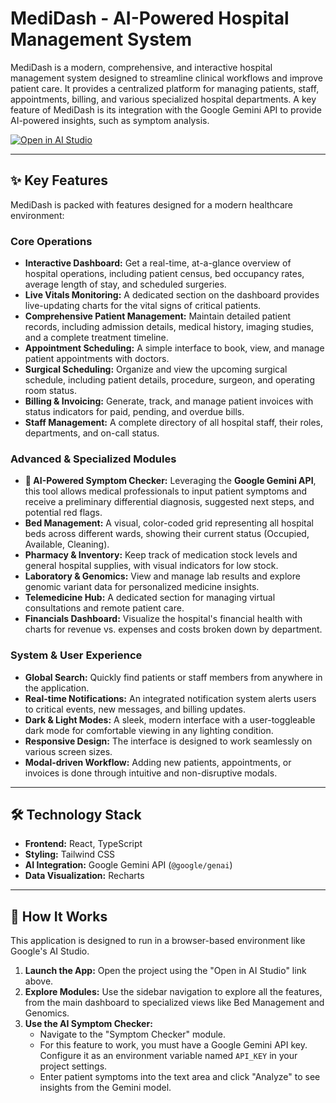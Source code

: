 # MediDash - AI-Powered Hospital Management System

MediDash is a modern, comprehensive, and interactive hospital management system designed to streamline clinical workflows and improve patient care. It provides a centralized platform for managing patients, staff, appointments, billing, and various specialized hospital departments. A key feature of MediDash is its integration with the Google Gemini API to provide AI-powered insights, such as symptom analysis.

[![Open in AI Studio](https://img.shields.io/badge/Open%20in-AI%20Studio-blue?logo=google&logoColor=white)](https://aistudio.google.com/app)

---

## ✨ Key Features

MediDash is packed with features designed for a modern healthcare environment:

### Core Operations
*   **Interactive Dashboard:** Get a real-time, at-a-glance overview of hospital operations, including patient census, bed occupancy rates, average length of stay, and scheduled surgeries.
*   **Live Vitals Monitoring:** A dedicated section on the dashboard provides live-updating charts for the vital signs of critical patients.
*   **Comprehensive Patient Management:** Maintain detailed patient records, including admission details, medical history, imaging studies, and a complete treatment timeline.
*   **Appointment Scheduling:** A simple interface to book, view, and manage patient appointments with doctors.
*   **Surgical Scheduling:** Organize and view the upcoming surgical schedule, including patient details, procedure, surgeon, and operating room status.
*   **Billing & Invoicing:** Generate, track, and manage patient invoices with status indicators for paid, pending, and overdue bills.
*   **Staff Management:** A complete directory of all hospital staff, their roles, departments, and on-call status.

### Advanced & Specialized Modules
*   **🤖 AI-Powered Symptom Checker:** Leveraging the **Google Gemini API**, this tool allows medical professionals to input patient symptoms and receive a preliminary differential diagnosis, suggested next steps, and potential red flags.
*   **Bed Management:** A visual, color-coded grid representing all hospital beds across different wards, showing their current status (Occupied, Available, Cleaning).
*   **Pharmacy & Inventory:** Keep track of medication stock levels and general hospital supplies, with visual indicators for low stock.
*   **Laboratory & Genomics:** View and manage lab results and explore genomic variant data for personalized medicine insights.
*   **Telemedicine Hub:** A dedicated section for managing virtual consultations and remote patient care.
*   **Financials Dashboard:** Visualize the hospital's financial health with charts for revenue vs. expenses and costs broken down by department.

### System & User Experience
*   **Global Search:** Quickly find patients or staff members from anywhere in the application.
*   **Real-time Notifications:** An integrated notification system alerts users to critical events, new messages, and billing updates.
*   **Dark & Light Modes:** A sleek, modern interface with a user-toggleable dark mode for comfortable viewing in any lighting condition.
*   **Responsive Design:** The interface is designed to work seamlessly on various screen sizes.
*   **Modal-driven Workflow:** Adding new patients, appointments, or invoices is done through intuitive and non-disruptive modals.

---

## 🛠️ Technology Stack

*   **Frontend:** React, TypeScript
*   **Styling:** Tailwind CSS
*   **AI Integration:** Google Gemini API (`@google/genai`)
*   **Data Visualization:** Recharts

---

## 🚀 How It Works

This application is designed to run in a browser-based environment like Google's AI Studio.

1.  **Launch the App:** Open the project using the "Open in AI Studio" link above.
2.  **Explore Modules:** Use the sidebar navigation to explore all the features, from the main dashboard to specialized views like Bed Management and Genomics.
3.  **Use the AI Symptom Checker:**
    *   Navigate to the "Symptom Checker" module.
    *   For this feature to work, you must have a Google Gemini API key. Configure it as an environment variable named `API_KEY` in your project settings.
    *   Enter patient symptoms into the text area and click "Analyze" to see insights from the Gemini model.

